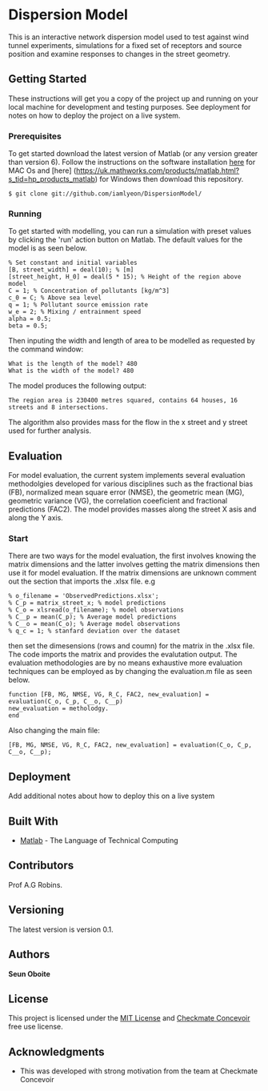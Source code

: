 # Dispersion Model

This is an interactive network dispersion model used to test against wind tunnel experiments, simulations for a fixed set of receptors and source position and examine responses to changes in the street geometry. 

## Getting Started

These instructions will get you a copy of the project up and running on your local machine for development and testing purposes. See deployment for notes on how to deploy the project on a live system.

### Prerequisites

To get started download the latest version of Matlab (or any version greater than version 6). Follow the instructions on the software installation [here](https://uk.mathworks.com/products/matlab.html?s_tid=hp_products_matlab) for MAC Os and [here] (https://uk.mathworks.com/products/matlab.html?s_tid=hp_products_matlab) for Windows then download this repository.

```
$ git clone git://github.com/iamlyeon/DispersionModel/
```

### Running

To get started with modelling, you can run a simulation with preset values by clicking the 'run' action button on Matlab. The default values for the model is as seen below.

```
% Set constant and initial variables
[B, street_width] = deal(10); % [m]
[street_height, H_0] = deal(5 * 15); % Height of the region above model 
C = 1; % Concentration of pollutants [kg/m^3]
c_0 = C; % Above sea level
q = 1; % Pollutant source emission rate
w_e = 2; % Mixing / entrainment speed
alpha = 0.5;
beta = 0.5;
```
Then inputing the width and length of area to be modelled as requested by the command window:

```
What is the length of the model? 480
What is the width of the model? 480
```

The model produces the following output:
```
The region area is 230400 metres squared, contains 64 houses, 16 streets and 8 intersections.
```

The algorithm also provides mass for the flow in the x street and y street used for further analysis.

## Evaluation

For model evaluation, the current system implements several evaluation methodolgies developed for various disciplines such as the fractional bias (FB), normalized mean square error (NMSE), the geometric mean (MG), geometric variance (VG), the correlation coeeficient and fractional predictions (FAC2). The model provides masses along the street X asis and along the Y axis.

### Start

There are two ways for the model evaluation, the first involves knowing the matrix dimensions and the latter involves getting the matrix dimensions then use it for model evaluation. If the matrix dimensions are unknown comment out the section that imports the .xlsx file. e.g

```
% o_filename = 'ObservedPredictions.xlsx';
% C_p = matrix_street_x; % model predictions 
% C_o = xlsread(o_filename); % model observations
% C__p = mean(C_p); % Average model predictions
% C__o = mean(C_o); % Average model observations
% q_c = 1; % stanfard deviation over the dataset
```

then set the dimesensions (rows and coumn) for the matrix in the .xlsx file. The code imports the matrix and provides the evalutation output. The evaluation methodologies are by no means exhaustive more evaluation techniques can be employed as by changing the evaluation.m file as seen below.
```
function [FB, MG, NMSE, VG, R_C, FAC2, new_evaluation] = evaluation(C_o, C_p, C__o, C__p)
new_evaluation = metholodgy.
end
```
Also changing the main file:
```
[FB, MG, NMSE, VG, R_C, FAC2, new_evaluation] = evaluation(C_o, C_p, C__o, C__p);
```

## Deployment

Add additional notes about how to deploy this on a live system

## Built With

* [Matlab](https://uk.mathworks.com/products/matlab.html?s_tid=hp_products_matlab) - The Language of Technical Computing


## Contributors

Prof A.G Robins.

## Versioning

The latest version is version 0.1. 

## Authors

**Seun Oboite**


## License

This project is licensed under the [MIT License](LICENSE) and [Checkmate Concevoir](https://www.checkmateconcevoir.com/terms/terms) free use license.

## Acknowledgments

* This was developed with strong motivation from the team at Checkmate Concevoir

